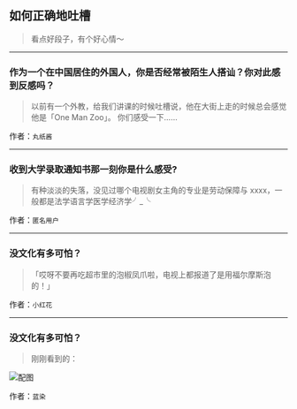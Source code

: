 ## 如何正确地吐槽

> 看点好段子，有个好心情～


 
---

### 作为一个在中国居住的外国人，你是否经常被陌生人搭讪？你对此感到反感吗？

> 以前有一个外教，给我们讲课的时候吐槽说，他在大街上走的时候总会感觉他是「One Man Zoo」。
> 你们感受一下……


作者：`丸纸酱`

---

### 收到大学录取通知书那一刻你是什么感受?

> 有种淡淡的失落，没见过哪个电视剧女主角的专业是劳动保障与 xxxx，一般都是法学语言学医学经济学╯_╰


作者：`匿名用户`

---

### 没文化有多可怕？

> 「哎呀不要再吃超市里的泡椒凤爪啦，电视上都报道了是用福尔摩斯泡的！」


作者：`小红花`

---

### 没文化有多可怕？

> 刚刚看到的：



![配图](http://pic3.zhimg.com/70/24d77f0a25a0febce8e85f5fd1b99cee_b.jpg)


作者：`蓝染`